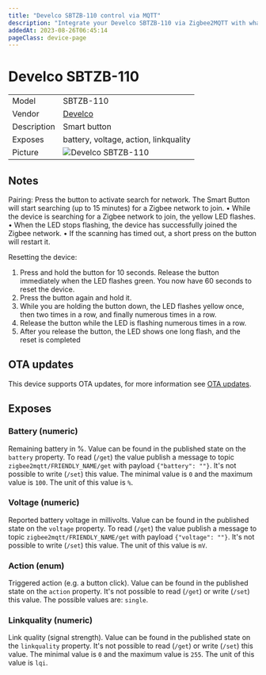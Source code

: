 ```yaml
---
title: "Develco SBTZB-110 control via MQTT"
description: "Integrate your Develco SBTZB-110 via Zigbee2MQTT with whatever smart home infrastructure you are using without the vendor's bridge or gateway."
addedAt: 2023-08-26T06:45:14
pageClass: device-page
---
```


<!-- !!!! -->
<!-- ATTENTION: This file is auto-generated through docgen! -->
<!-- You can only edit the "Notes"-Section between the two comment lines "Notes BEGIN" and "Notes END". -->
<!-- Do not use h1 or h2 heading within "## Notes"-Section. -->
<!-- !!!! -->

# Develco SBTZB-110

|     |     |
|-----|-----|
| Model | SBTZB-110  |
| Vendor  | [Develco](/supported-devices/#v=Develco)  |
| Description | Smart button |
| Exposes | battery, voltage, action, linkquality |
| Picture | ![Develco SBTZB-110](https://www.zigbee2mqtt.io/images/devices/SBTZB-110.png) |


<!-- Notes BEGIN: You can edit here. Add "## Notes" headline if not already present. -->
## Notes

Pairing:
Press the button to activate search for network. The Smart Button will start searching (up to 15 minutes) for a Zigbee network to join.
• While the device is searching for a Zigbee network to join, the yellow LED flashes.
• When the LED stops flashing, the device has successfully joined the Zigbee network.
• If the scanning has timed out, a short press on the button will restart it.

Resetting the device:
1. Press and hold the button for 10 seconds. Release the button immediately when the LED flashes green. You now have 60 seconds to reset the device.
2. Press the button again and hold it.
3. While you are holding the button down, the LED flashes yellow once, then two times in a row, and finally numerous times in a row.
4. Release the button while the LED is flashing numerous times in a row.
5. After you release the button, the LED shows one long flash, and the reset is completed
<!-- Notes END: Do not edit below this line -->


## OTA updates
This device supports OTA updates, for more information see [OTA updates](../guide/usage/ota_updates.md).



## Exposes

### Battery (numeric)
Remaining battery in %.
Value can be found in the published state on the `battery` property.
To read (`/get`) the value publish a message to topic `zigbee2mqtt/FRIENDLY_NAME/get` with payload `{"battery": ""}`.
It's not possible to write (`/set`) this value.
The minimal value is `0` and the maximum value is `100`.
The unit of this value is `%`.

### Voltage (numeric)
Reported battery voltage in millivolts.
Value can be found in the published state on the `voltage` property.
To read (`/get`) the value publish a message to topic `zigbee2mqtt/FRIENDLY_NAME/get` with payload `{"voltage": ""}`.
It's not possible to write (`/set`) this value.
The unit of this value is `mV`.

### Action (enum)
Triggered action (e.g. a button click).
Value can be found in the published state on the `action` property.
It's not possible to read (`/get`) or write (`/set`) this value.
The possible values are: `single`.

### Linkquality (numeric)
Link quality (signal strength).
Value can be found in the published state on the `linkquality` property.
It's not possible to read (`/get`) or write (`/set`) this value.
The minimal value is `0` and the maximum value is `255`.
The unit of this value is `lqi`.

